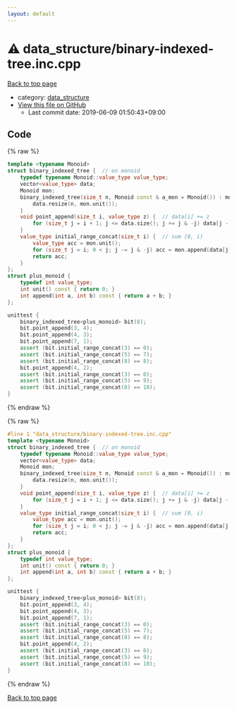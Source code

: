 ```yaml
---
layout: default
---
```


<!-- mathjax config similar to math.stackexchange -->
<script type="text/javascript" async
  src="https://cdnjs.cloudflare.com/ajax/libs/mathjax/2.7.5/MathJax.js?config=TeX-MML-AM_CHTML">
</script>
<script type="text/x-mathjax-config">
  MathJax.Hub.Config({
    TeX: { equationNumbers: { autoNumber: "AMS" }},
    tex2jax: {
      inlineMath: [ ['$','$'] ],
      processEscapes: true
    },
    "HTML-CSS": { matchFontHeight: false },
    displayAlign: "left",
    displayIndent: "2em"
  });
</script>

<script type="text/javascript" src="https://cdnjs.cloudflare.com/ajax/libs/jquery/3.4.1/jquery.min.js"></script>
<script src="https://cdn.jsdelivr.net/npm/jquery-balloon-js@1.1.2/jquery.balloon.min.js" integrity="sha256-ZEYs9VrgAeNuPvs15E39OsyOJaIkXEEt10fzxJ20+2I=" crossorigin="anonymous"></script>
<script type="text/javascript" src="../../assets/js/copy-button.js"></script>
<link rel="stylesheet" href="../../assets/css/copy-button.css" />


# :warning: data_structure/binary-indexed-tree.inc.cpp

<a href="../../index.html">Back to top page</a>

* category: <a href="../../index.html#c8f6850ec2ec3fb32f203c1f4e3c2fd2">data_structure</a>
* <a href="{{ site.github.repository_url }}/blob/master/data_structure/binary-indexed-tree.inc.cpp">View this file on GitHub</a>
    - Last commit date: 2019-06-09 01:50:43+09:00




## Code

<a id="unbundled"></a>
{% raw %}
```cpp
template <typename Monoid>
struct binary_indexed_tree {  // on monoid
    typedef typename Monoid::value_type value_type;
    vector<value_type> data;
    Monoid mon;
    binary_indexed_tree(size_t n, Monoid const & a_mon = Monoid()) : mon(a_mon) {
        data.resize(n, mon.unit());
    }
    void point_append(size_t i, value_type z) {  // data[i] += z
        for (size_t j = i + 1; j <= data.size(); j += j & -j) data[j - 1] = mon.append(data[j - 1], z);
    }
    value_type initial_range_concat(size_t i) {  // sum [0, i)
        value_type acc = mon.unit();
        for (size_t j = i; 0 < j; j -= j & -j) acc = mon.append(data[j - 1], acc);
        return acc;
    }
};
struct plus_monoid {
    typedef int value_type;
    int unit() const { return 0; }
    int append(int a, int b) const { return a + b; }
};

unittest {
    binary_indexed_tree<plus_monoid> bit(8);
    bit.point_append(3, 4);
    bit.point_append(4, 3);
    bit.point_append(7, 1);
    assert (bit.initial_range_concat(3) == 0);
    assert (bit.initial_range_concat(5) == 7);
    assert (bit.initial_range_concat(8) == 8);
    bit.point_append(4, 2);
    assert (bit.initial_range_concat(3) == 0);
    assert (bit.initial_range_concat(5) == 9);
    assert (bit.initial_range_concat(8) == 10);
}

```
{% endraw %}

<a id="bundled"></a>
{% raw %}
```cpp
#line 1 "data_structure/binary-indexed-tree.inc.cpp"
template <typename Monoid>
struct binary_indexed_tree {  // on monoid
    typedef typename Monoid::value_type value_type;
    vector<value_type> data;
    Monoid mon;
    binary_indexed_tree(size_t n, Monoid const & a_mon = Monoid()) : mon(a_mon) {
        data.resize(n, mon.unit());
    }
    void point_append(size_t i, value_type z) {  // data[i] += z
        for (size_t j = i + 1; j <= data.size(); j += j & -j) data[j - 1] = mon.append(data[j - 1], z);
    }
    value_type initial_range_concat(size_t i) {  // sum [0, i)
        value_type acc = mon.unit();
        for (size_t j = i; 0 < j; j -= j & -j) acc = mon.append(data[j - 1], acc);
        return acc;
    }
};
struct plus_monoid {
    typedef int value_type;
    int unit() const { return 0; }
    int append(int a, int b) const { return a + b; }
};

unittest {
    binary_indexed_tree<plus_monoid> bit(8);
    bit.point_append(3, 4);
    bit.point_append(4, 3);
    bit.point_append(7, 1);
    assert (bit.initial_range_concat(3) == 0);
    assert (bit.initial_range_concat(5) == 7);
    assert (bit.initial_range_concat(8) == 8);
    bit.point_append(4, 2);
    assert (bit.initial_range_concat(3) == 0);
    assert (bit.initial_range_concat(5) == 9);
    assert (bit.initial_range_concat(8) == 10);
}

```
{% endraw %}

<a href="../../index.html">Back to top page</a>

